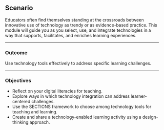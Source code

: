 ## Scenario

Educators often find themselves standing at the crossroads between innovative use of technology as trendy or as evidence-based practice. This module will guide you as you select, use, and integrate technologies in a way that supports, facilitates, and enriches learning experiences.

* * *

### Outcome

Use technology tools effectively to address specific learning challenges.

* * *

### Objectives

*   Reflect on your digital literacies for teaching.
*   Explore ways in which technology integration can address learner-centered challenges.
*   Use the SECTIONS framework to choose among technology tools for teaching and learning.
*   Create and share a technology-enabled learning activity using a design-thinking approach.
